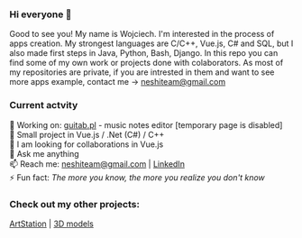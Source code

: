 ### Hi everyone 👋

Good to see you! My name is Wojciech. I'm interested in the process of apps creation. My strongest languages are C/C++, Vue.js, C# and SQL, but I also made first steps in Java, Python, Bash, Django. In this repo you can find some of my own work or projects done with colaborators. As most of my repositories are private, if you are intrested in them and want to see more apps example, contact me -> neshiteam@gmail.com

### Current actvity

🔭 Working on: [guitab.pl](https://guitab.pl) - music notes editor [temporary page is disabled]<br/>
🌱 Small project in Vue.js / .Net (C#) / C++ <br/>
👯  I am looking for collaborations in Vue.js <br/>
💬 Ask me anything <br/>
📫 Reach me: neshiteam@gmail.com | [LinkedIn](https://www.linkedin.com/in/wojciech-ziębicki-3b883b1b5) <br/> 
⚡ Fun fact: *The more you know, the more you realize you don't know* <br/>

### Check out my other projects:
[ArtStation](https://n3shi.artstation.com)  |  [3D models](https://sketchfab.com/N3shi)  


